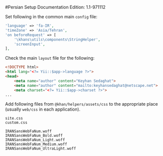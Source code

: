 #Persian Setup
Documentation Edition: 1.1-971112

Set following in the common main `config` file:

```php
'language' => 'fa-IR',
'timeZone' => 'Asia/Tehran',
'on beforeRequest' => [
    '\khans\utils\components\StringHelper',
    'screenInput',
],
```

Check the main `layout` file for the following:

```html
<!DOCTYPE html>
<html lang="<?= Yii::$app->language ?>">
<head>
    <meta name="author" content="Keyhan Sedaghat">
    <meta name="author" content="mailto:keyhansedaghat@netscape.net">
    <meta charset="<?= Yii::$app->charset ?>">
...
```

Add following files from `@khan/helpers/assets/css` to the appropriate place (usually `web/css` in each application).

```text
site.css
custom.css

IRANSansWebFaNum.woff
IRANSansWebFaNum_Bold.woff
IRANSansWebFaNum_Light.woff
IRANSansWebFaNum_Medium.woff
IRANSansWebFaNum_UltraLight.woff
```
